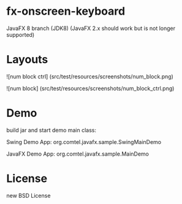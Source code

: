 fx-onscreen-keyboard
===
JavaFX 8 branch (JDK8)
(JavaFX 2.x should work but is not longer supported)

Layouts
===

![num block ctrl] (src/test/resources/screenshots/num_block.png)

![num block] (src/test/resources/screenshots/num_block_ctrl.png)


Demo
===
build jar and start demo main class:

Swing Demo App:
org.comtel.javafx.sample.SwingMainDemo

JavaFX Demo App:
org.comtel.javafx.sample.MainDemo

License
===
new BSD License
